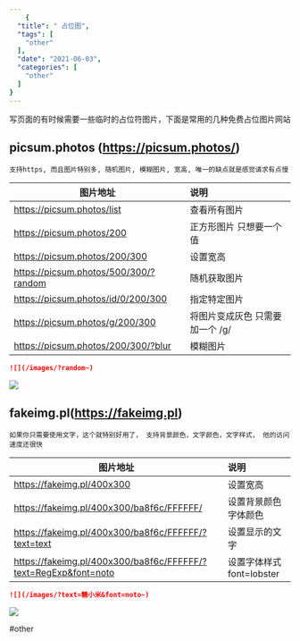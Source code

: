 ```yaml
---
    {
  "title": " 占位图",
  "tags": [
    "other"
  ],
  "date": "2021-06-03",
  "categories": [
    "other"
  ]
}
---
```

    
写页面的有时候需要一些临时的占位符图片，下面是常用的几种免费占位图片网站

## picsum.photos (https://picsum.photos/) 

`支持https, 而且图片特别多, 随机图片, 模糊图片, 宽高, 唯一的缺点就是感觉请求有点慢`

| 图片地址                              | 说明                            |
| ------------------------------------- | :------------------------------ |
| https://picsum.photos/list            | 查看所有图片                    |
| https://picsum.photos/200             | 正方形图片 只想要一个值         |
| https://picsum.photos/200/300         | 设置宽高                        |
| https://picsum.photos/500/300/?random | 随机获取图片                    |
| https://picsum.photos/id/0/200/300    | 指定特定图片                    |
| https://picsum.photos/g/200/300       | 将图片变成灰色 只需要加一个 /g/ |
| https://picsum.photos/200/300/?blur   | 模糊图片                        |

```markdown
![](/images/?random~)
```

![](/images/?random~)

## fakeimg.pl(https://fakeimg.pl) 

`如果你只需要使用文字，这个就特别好用了， 支持背景颜色，文字颜色，文字样式， 他的访问速度还很快`

| 图片地址                                                        | 说明                      |
| --------------------------------------------------------------- | :------------------------ |
| https://fakeimg.pl/400x300                                      | 设置宽高                  |
| https://fakeimg.pl/400x300/ba8f6c/FFFFFF/                       | 设置背景颜色 字体颜色     |
| https://fakeimg.pl/400x300/ba8f6c/FFFFFF/?text=text             | 设置显示的文字            |
| https://fakeimg.pl/400x300/ba8f6c/FFFFFF/?text=RegExp&font=noto | 设置字体样式 font=lobster |

```markdown
![](/images/?text=糖小米&font=noto~)
```

![](/images/?text=糖小米&font=noto~)

#other